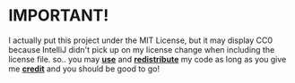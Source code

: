 # IMPORTANT!
I actually put this project under the MIT License, but it may display CC0 because IntelliJ didn't pick up on my license change when including the license file.
so.. you may <u>**use**</u> and <u>**redistribute**</u> my code as long as you give me <u>**credit**</u> and you should be good to go!
